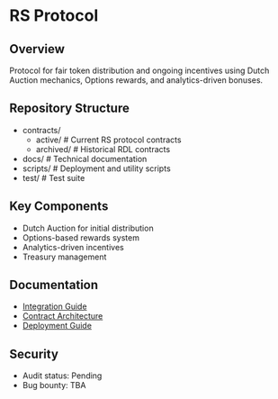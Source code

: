 # RS Protocol

## Overview

Protocol for fair token distribution and ongoing incentives using Dutch Auction mechanics, Options rewards, and analytics-driven bonuses.

## Repository Structure

- contracts/
  - active/ # Current RS protocol contracts
  - archived/ # Historical RDL contracts
- docs/ # Technical documentation
- scripts/ # Deployment and utility scripts
- test/ # Test suite

## Key Components

- Dutch Auction for initial distribution
- Options-based rewards system
- Analytics-driven incentives
- Treasury management

## Documentation

- [Integration Guide](docs/INTEGRATION.md)
- [Contract Architecture](docs/ARCHITECTURE.md)
- [Deployment Guide](docs/DEPLOYMENT.md)

## Security

- Audit status: Pending
- Bug bounty: TBA
